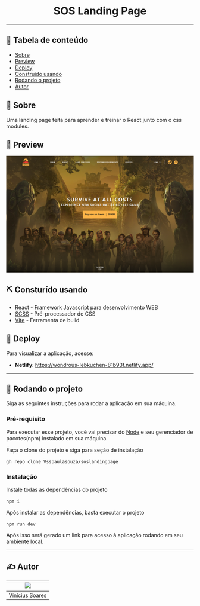 <h1 align="center">SOS Landing Page</h1>

---

## 📝 Tabela de conteúdo
-   [Sobre](#about)
-   [Preview](#demo)
-   [Deploy](#deployment)
-   [Construído usando](#built_using)
-   [Rodando o projeto](#getting_started)
-   [Autor](#authors)

## 🧐 Sobre <a name = "about"></a>

Uma landing page feita para aprender e treinar o React junto com o css modules.

## 🎥 Preview <a name = "demo"></a>

![SOSLandingPage](public/preview.png)

## ⛏️ Consturído usando <a name = "built_using"></a>

-   [React](https://pt-br.reactjs.org/) - Framework Javascript para desenvolvimento WEB
-   [SCSS](https://sass-lang.com/) - Pré-processador de CSS
-   [Vite](https://vitejs.dev/) - Ferramenta de build

## 🚀 Deploy <a name = "deployment"></a>

Para visualizar a aplicação, acesse:

-   **Netlify**: https://wondrous-lebkuchen-81b93f.netlify.app/

---

## 🏁 Rodando o projeto <a name = "getting_started"></a>

Siga as seguintes instruções para rodar a aplicação em sua máquina.

### Pré-requisito

Para executar esse projeto, você vai precisar do [Node](https://nodejs.org/pt-br/) e seu gerenciador de pacotes(npm) instalado em sua máquina.

Faça o clone do projeto e siga para seção de instalação

```
gh repo clone Vsspaulasouza/soslandingpage
```

### Instalação

Instale todas as dependências do projeto

```
npm i
```

Após instalar as dependências, basta executar o projeto

```
npm run dev
```

Após isso será gerado um link para acesso à aplicação rodando em seu ambiente local.

---

## ✍️ Autor <a name = "authors"></a>

| [<img src="https://avatars.githubusercontent.com/u/69551648?v=4" width=115>](https://github.com/Vsspaulasouza) |
| -------------------------------------------------------------------------------------------------------------- |
| [Vinícius Soares](https://github.com/Vsspaulasouza)
